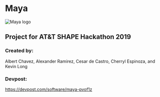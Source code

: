 # Maya

![Maya logo](https://challengepost-s3-challengepost.netdna-ssl.com/photos/production/software_photos/000/800/927/datas/gallery.jpg)
## Project for AT&amp;T SHAPE Hackathon 2019

### Created by: 
Albert Chavez, Alexander Ramirez, Cesar de Castro, Cherryl Espinoza, and Kevin Long

### Devpost:
https://devpost.com/software/maya-pvof1z
